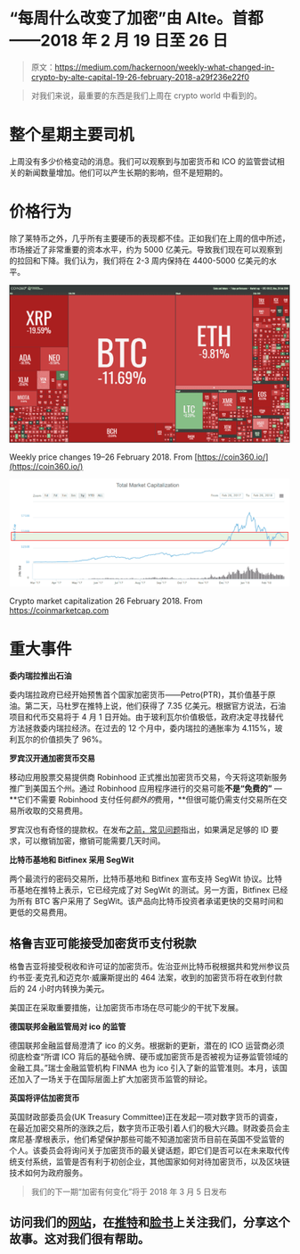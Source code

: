 # “每周什么改变了加密”由 Alte。首都——2018 年 2 月 19 日至 26 日

> 原文：<https://medium.com/hackernoon/weekly-what-changed-in-crypto-by-alte-capital-19-26-february-2018-a29f236e22f0>

> 对我们来说，最重要的东西是我们上周在 crypto world 中看到的。

# 整个星期主要司机

上周没有多少价格变动的消息。我们可以观察到与加密货币和 ICO 的监管尝试相关的新闻数量增加。他们可以产生长期的影响，但不是短期的。

# 价格行为

除了莱特币之外，几乎所有主要硬币的表现都不佳。正如我们在上周的信中所述，市场接近了非常重要的资本水平，约为 5000 亿美元。导致我们现在可以观察到的拉回和下降。我们认为，我们将在 2-3 周内保持在 4400-5000 亿美元的水平。

![](img/7536d436c7cc9e5f3ab6621aabc08398.png)

Weekly price changes 19–26 February 2018\. From [https://coin360.io/](https://coin360.io/)

![](img/34890ab9fc83e8841b6e71c13041bb15.png)

Crypto market capitalization 26 February 2018\. From https://coinmarketcap.com

# 重大事件

**委内瑞拉推出石油**

委内瑞拉政府已经开始预售首个国家加密货币——Petro(PTR)，其价值基于原油。第二天，马杜罗在推特上说，他们获得了 7.35 亿美元。根据官方说法，石油项目和代币交易将于 4 月 1 日开始。由于玻利瓦尔价值极低，政府决定寻找替代方法拯救委内瑞拉经济。在过去的 12 个月中，委内瑞拉的通胀率为 4.115%，玻利瓦尔的价值损失了 96%。

**罗宾汉开通加密货币交易**

移动应用股票交易提供商 Robinhood 正式推出加密货币交易，今天将这项新服务推广到美国五个州。通过 Robinhood 应用程序进行的交易可能**不是“免费的”** — **它们不需要 Robinhood 支付任何*额外的*费用，**但很可能仍需支付交易所在交易所收取的交易费用。

罗宾汉也有奇怪的提款权。在发布[之前，常见问题](https://support.robinhood.com/hc/en-us/articles/360000088663-Crypto-Transfers-Deposits)指出，如果满足足够的 ID 要求，可以撤销加密，撤销可能需要几天时间。

**比特币基地和 Bitfinex 采用 SegWit**

两个最流行的密码交易所，比特币基地和 Bitfinex 宣布支持 SegWit 协议。比特币基地在推特上表示，它已经完成了对 SegWit 的测试。另一方面，Bitfinex 已经为所有 BTC 客户采用了 SegWit。该产品向比特币投资者承诺更快的交易时间和更低的交易费用。

## 格鲁吉亚可能接受加密货币支付税款

格鲁吉亚将接受税收和许可证的加密货币。佐治亚州比特币税根据共和党州参议员约书亚·麦克孔和迈克尔·威廉斯提出的 464 法案，收到的加密货币将在收到付款后的 24 小时内转换为美元。

美国正在采取重要措施，让加密货币市场在尽可能少的干扰下发展。

**德国联邦金融监管局对 ico 的监管**

德国联邦金融监督局澄清了 ico 的义务。根据新的更新，潜在的 ICO 运营商必须彻底检查“所谓 ICO 背后的基础令牌、硬币或加密货币是否被视为证券监管领域的金融工具。”瑞士金融监管机构 FINMA 也为 ico 引入了新的监管准则。本月，该国还加入了一场关于在国际层面上扩大加密货币监管的辩论。

**英国将评估加密货币**

英国财政部委员会(UK Treasury Committee)正在发起一项对数字货币的调查，在最近加密交易所的涨跌之后，数字货币正吸引着人们的极大兴趣。财政委员会主席尼基·摩根表示，他们希望保护那些可能不知道加密货币目前在英国不受监管的个人。该委员会将询问关于加密货币的最关键话题，即它们是否可以在未来取代传统支付系统，监管是否有利于初创企业，其他国家如何对待加密货币，以及区块链技术如何为政府服务。

> 我们的下一期“加密有何变化”将于 2018 年 3 月 5 日发布

## 访问我们的[网站](http://www.alte.capital)，在[推特](https://twitter.com/Alte_Capital)和[脸书](https://www.facebook.com/Alte.capital)上关注我们，分享这个故事。这对我们很有帮助。